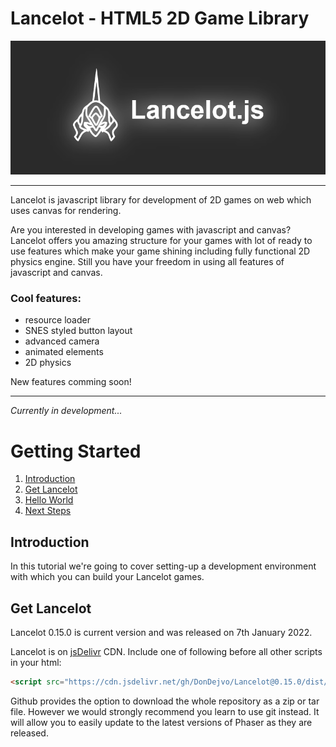 # Lancelot - HTML5 2D Game Library

![Logo](https://raw.githubusercontent.com/DonDejvo/Lancelot/main/misc/resources/png/logo_banner.png)

---

Lancelot is javascript library for development of 2D games on web which uses canvas for rendering.

Are you interested in developing games with javascript and canvas? Lancelot offers you amazing structure for your games with lot of ready to use features which make your game shining including fully functional 2D physics engine. Still you have your freedom in using all features of javascript and canvas.

### Cool features:
- resource loader
- SNES styled button layout
- advanced camera
- animated elements
- 2D physics

New features comming soon!

---

*Currently in development...*

# Getting Started

1. [Introduction](#introduction)
2. [Get Lancelot](#get-lancelot)
3. [Hello World](#hello-world)
4. [Next Steps](#next-steps)

## Introduction

In this tutorial we're going to cover setting-up a development environment with which you can build your Lancelot games. 

## Get Lancelot

Lancelot 0.15.0 is current version and was released on 7th January 2022.

Lancelot is on [jsDelivr](https://www.jsdelivr.com/package/gh/dondejvo/lancelot) CDN. Include one of following before all other scripts in your html:

``` html
<script src="https://cdn.jsdelivr.net/gh/DonDejvo/Lancelot@0.15.0/dist/lancelot-cdn-nomodule.js"></script>
```

Github provides the option to download the whole repository as a zip or tar file. However we would strongly recommend you learn to use git instead. It will allow you to easily update to the latest versions of Phaser as they are released.
